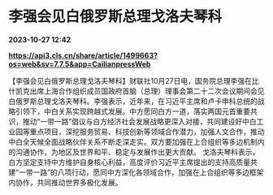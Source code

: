 # 李强会见白俄罗斯总理戈洛夫琴科

**2023-10-27 12:42**

**https://api3.cls.cn/share/article/1499663?os=web&sv=7.7.5&app=CailianpressWeb**

【李强会见白俄罗斯总理戈洛夫琴科】财联社10月27日电，国务院总理李强在比什凯克出席上海合作组织成员国政府首脑（总理）理事会第二十二次会议期间会见白俄罗斯总理戈洛夫琴科。李强表示，近年来，在习近平主席和卢卡申科总统的战略引领下，中白关系实现跨越式发展。中方愿同白方一道，落实两国元首重要共识，推动“一带一路”倡议与白方经济社会发展战略更深入对接，共同建设好中白工业园等重点项目，深挖服务贸易、科技创新等领域合作潜力，加强人文合作，推动中白全天候全面战略伙伴关系不断走深走实。双方要加强在上合组织等多边机制内的沟通协作，为地区及世界和平、稳定与发展作出更大贡献。 戈洛夫琴科表示，白方坚定支持中方维护自身核心利益，高度评价习近平主席提出的支持高质量共建“一带一路”的八项行动，愿同中方深化各领域合作，加强在上合组织等多边框架内协作，共同推动世界多极化发展。